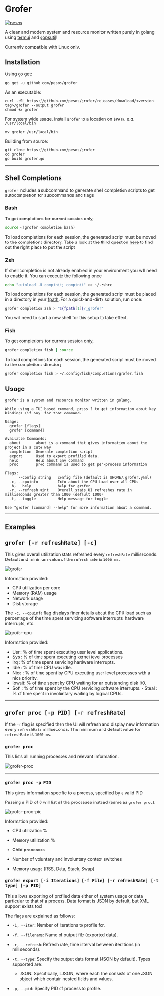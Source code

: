 Grofer
======

[![pesos](https://circleci.com/gh/pesos/grofer.svg?style=svg)](https://app.circleci.com/pipelines/github/pesos/grofer)

A clean and modern system and resource monitor written purely in golang using [termui](https://github.com/gizak/termui) and [gopsutil](https://github.com/shirou/gopsutil)!

Currently compatible with Linux only.

Installation
------------

Using go get:

```
go get -u github.com/pesos/grofer
```

As an executable:

```
curl -sSL https://github.com/pesos/grofer/releases/download/<version tag>/grofer --output grofer
chmod +x grofer
```

For system wide usage, install `grofer` to a location on `$PATH`, e.g. `/usr/local/bin`

```
mv grofer /usr/local/bin
```

Building from source:

```
git clone https://github.com/pesos/grofer
cd grofer
go build grofer.go
```

---

Shell Completions
-----------------

`grofer` includes a subcommand to generate shell completion scripts to get autocompletion for subcommands and flags

### Bash

To get completions for current session only,

```sh
source <(grofer completion bash)
```

To load completions for each session, the generated script must be moved to the completions directory. Take a look at the third question [here](https://github.com/scop/bash-completion/blob/master/README.md#faq) to find out the right place to put the script

### Zsh

If shell completion is not already enabled in your environment you will need to enable it. You can execute the following once:

```sh
echo "autoload -U compinit; compinit" >> ~/.zshrc
```

To load completions for each session, the generated script must be placed in a directory in your [fpath](http://zsh.sourceforge.net/Doc/Release/Functions.html). For a quick-and-dirty solution, run once:

```sh
grofer completion zsh > "${fpath[1]}/_grofer"
```

You will need to start a new shell for this setup to take effect.

### Fish

To get completions for current session only,

```sh
grofer completion fish | source
```

To load completions for each session, the generated script must be moved to the completions directory

```sh
grofer completion fish > ~/.config/fish/completions/grofer.fish
```

Usage
-----

```
grofer is a system and resource monitor written in golang.

While using a TUI based command, press ? to get information about key bindings (if any) for that command.

Usage:
  grofer [flags]
  grofer [command]

Available Commands:
  about       about is a command that gives information about the project in a cute way
  completion  Generate completion script
  export      Used to export profiled data.
  help        Help about any command
  proc        proc command is used to get per-process information

Flags:
      --config string   config file (default is $HOME/.grofer.yaml)
  -c, --cpuinfo         Info about the CPU Load over all CPUs
  -h, --help            help for grofer
  -r, --refresh uint    Overall stats UI refreshes rate in milliseconds greater than 1000 (default 1000)
  -t, --toggle          Help message for toggle

Use "grofer [command] --help" for more information about a command.

```

---

Examples
--------

`grofer [-r refreshRate] [-c]`
------------------------------

This gives overall utilization stats refreshed every `refreshRate` milliseconds. Default and minimum value of the refresh rate is `1000 ms`.

![grofer](images/README/grofer.png)

Information provided:  
- CPU utilization per core  
- Memory (RAM) usage  
- Network usage  
- Disk storage

The `-c, --cpuinfo` flag displays finer details about the CPU load such as percentage of the time spent servicing software interrupts, hardware interrupts, etc.

![grofer-cpu](images/README/cpuload.png)

Information provided:  
- Usr : % of time spent executing user level applications.  
- Sys : % of time spent executing kernel level processes.  
- Irq : % of time spent servicing hardware interrupts.  
- Idle : % of time CPU was idle.  
- Nice : % of time spent by CPU executing user level processes with a nice priority.  
- Iowait: % of time spent by CPU waiting for an outstanding disk I/O.  
- Soft : % of time spent by the CPU servicing software interrupts. - Steal : % of time spent in involuntary waiting by logical CPUs.

---

`grofer proc [-p PID] [-r refreshRate]`
---------------------------------------

If the `-r` flag is specified then the UI will refresh and display new information every `refreshRate` milliseconds. The minimum and default value for `refreshRate` is `1000 ms`.

### `grofer proc`

This lists all running processes and relevant information.

![grofer-proc](images/README/grofer-proc.png)

---

### `grofer proc -p PID`

This gives information specific to a process, specified by a valid PID.

Passing a PID of 0 will list all the processes instead (same as `grofer proc`).

![grofer-proc-pid](images/README/grofer-proc-pid.png)

Information provided:

-	CPU utilization %

-	Memory utilization %

-	Child processes

-	Number of voluntary and involuntary context switches

-	Memory usage (RSS, Data, Stack, Swap)

### `grofer export [-i Iterations] [-f File] [-r refreshRate] [-t type] [-p PID]`

This allows exporting of profiled data either of system usage or data particular to that of a process. Data format is JSON by default, but XML support exists too!

The flags are explained as follows:

-	`-i, --iter`: Number of iterations to profile for.

-	`-f, --filename`: Name of output file (exported data).

-	`-r, --refresh`: Refresh rate, time interval between iterations (in milliseconds).

-	`-t, --type`: Specify the output data format (JSON by default). Types supported are:

	-	JSON: Specifically, LJSON, where each line consists of one JSON object which contain nested fields and values.

-	`-p, --pid`: Specify PID of process to profile.

